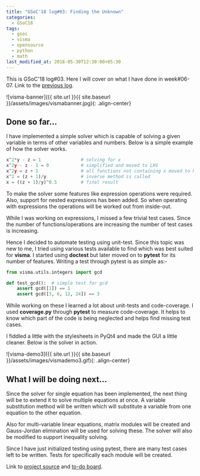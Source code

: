 ```yaml
---
title: "GSoC'18 log#03: Finding the Unknown"
categories:
  - GSoC18
tags:
  - gsoc
  - visma
  - opensource
  - python
  - math
last_modified_at: 2018-05-30T12:30:00+05:30
---
```



This is GSoC'18 log#03. Here I will cover on what I have done in week#06-07. Link to the [previous log](https://8hantanu.github.io/gsoc/2018/06/16/gsoc-log02-integrating-the-integrator.html "GSoC'18 log#02").

![visma-banner]({{ site.url }}{{ site.baseurl }}/assets/images/vismabanner.jpg){: .align-center}

## Done so far...

I have implemented a simple solver which is capable of solving a given variable in terms of other variables and numbers. Below is a simple example of how the solver works.

```python
x^2*y - z = 1               # solving for x
x^2y - z - 1 = 0            # simplified and moved to LHS
x^2y = z + 1                # all functions not containing x moved to RHS
x^2 = (z + 1)/y             # inverse method is called
x = ((z + 1)/y)^0.5         # final result
```

To make the solver some features like expression operations were required.
Also, support for nested expressions has been added. So when operating with expressions the operations will be worked out from inside-out.

While I was working on expressions, I missed a few trivial test cases. Since the number of functions/operations are increasing the number of test cases is increasing.

Hence I decided to automate testing using unit-test. Since this topic was new to me, I tried using various tests available to find which was best suited for **visma**. I started using **doctest** but later moved on to **pytest** for its number of features. Writing a test through pytest is as simple as:-

```python
from visma.utils.integers import gcd

def test_gcd():  # simple test for gcd
    assert gcd([1]) == 1
    assert gcd([3, 6, 12, 24]) == 3
```

While working on these I learned a lot about unit-tests and code-coverage. I used **coverage.py** through **pytest** to measure code-coverage. It helps to know which part of the code is being neglected and helps find missing test cases.

I fiddled a little with the stylesheets in PyQt4 and made the GUI a little cleaner. Below is the solver in action.

![visma-demo3]({{ site.url }}{{ site.baseurl }}/assets/images/vismademo3.gif){: .align-center}

## What I will be doing next...

Since the solver for single equation has been implemented, the next thing will be to extend it to solve multiple equations at once. A variable substitution method will be written which will substitute a variable from one equation to the other equation.

Also for multi-variable linear equations, matrix modules will be created and Gauss-Jordan elimination will be used for solving these. The solver will also be modified to support inequality solving.

Since I have just initialized testing using pytest, there are many test cases left to be written. Tests for specifically each module will be created.

Link to [project source](https://github.com/8hantanu/VisMa "visma") and [to-do board](https://github.com/aerospaceresearch/visma/projects/1 "Project Progress").
